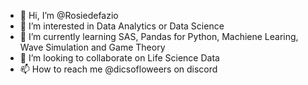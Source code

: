 - 👋 Hi, I’m @Rosiedefazio
- 👀 I’m interested in Data Analytics or Data Science
- 🌱 I’m currently learning SAS, Pandas for Python, Machiene Learing, Wave Simulation and Game Theory
- 💞️ I’m looking to collaborate on Life Science Data
- 📫 How to reach me @dicsofloweers on discord

<!---
Rosiedefazio/Rosiedefazio is a ✨ special ✨ repository because its `README.md` (this file) appears on your GitHub profile.
You can click the Preview link to take a look at your changes.
--->
